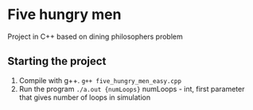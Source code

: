 # Five hungry men
Project in C++ based on dining philosophers problem

## Starting the project
1. Compile with g++. 
`g++ five_hungry_men_easy.cpp`
2. Run the program
`./a.out {numLoops}`
numLoops - int, first parameter that gives number of loops in simulation
